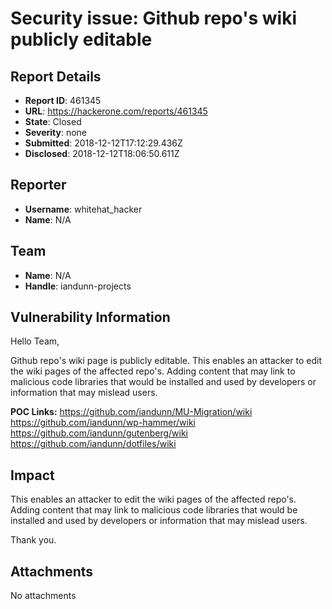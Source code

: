 # Security issue: Github repo's wiki publicly editable

## Report Details
- **Report ID**: 461345
- **URL**: https://hackerone.com/reports/461345
- **State**: Closed
- **Severity**: none
- **Submitted**: 2018-12-12T17:12:29.436Z
- **Disclosed**: 2018-12-12T18:06:50.611Z

## Reporter
- **Username**: whitehat_hacker
- **Name**: N/A

## Team
- **Name**: N/A
- **Handle**: iandunn-projects

## Vulnerability Information
Hello Team,

Github repo's wiki page is publicly editable. This enables an attacker to edit the wiki pages of the affected repo's. Adding content that may link to malicious code libraries that would be installed and used by developers or information that may mislead users.

**POC Links:**
https://github.com/iandunn/MU-Migration/wiki
https://github.com/iandunn/wp-hammer/wiki
https://github.com/iandunn/gutenberg/wiki
https://github.com/iandunn/dotfiles/wiki

## Impact

This enables an attacker to edit the wiki pages of the affected repo's. Adding content that may link to malicious code libraries that would be installed and used by developers or information that may mislead users.

Thank you.

## Attachments
No attachments
